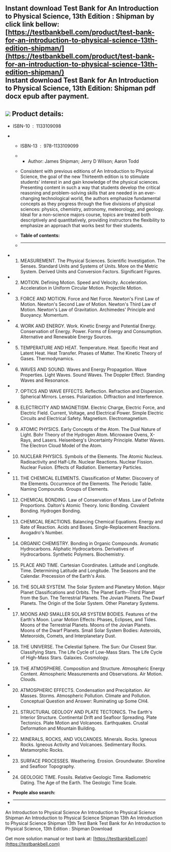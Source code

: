 Instant download **Test Bank for An Introduction to Physical Science, 13th Edition : Shipman** by click link bellow:  
[https://testbankbell.com/product/test-bank-for-an-introduction-to-physical-science-13th-edition-shipman/](https://testbankbell.com/product/test-bank-for-an-introduction-to-physical-science-13th-edition-shipman/)  
**Instant download Test Bank for An Introduction to Physical Science, 13th Edition: Shipman pdf docx epub after payment.**
--------------------------------------------------------------------------------------------------------------------------


![](https://testbankbell.com/wp-content/uploads/2023/05/an-introduction-to-physical-science-shipman-13th-tb.jpg)
**Product details:**
--------------------


* ISBN-10 ‏ : ‎ 1133109098
* * ISBN-13 ‏ : ‎ 978-1133109099
  * * Author: James Shipman; Jerry D Wilson; Aaron Todd
   
  * Consistent with previous editions of An Introduction to Physical Science, the goal of the new Thirteenth edition is to stimulate students' interest in and gain knowledge of the physical sciences. Presenting content in such a way that students develop the critical reasoning and problem-solving skills that are needed in an ever-changing technological world, the authors emphasize fundamental concepts as they progress through the five divisions of physical sciences: physics, chemistry, astronomy, meteorology, and geology. Ideal for a non-science majors course, topics are treated both descriptively and quantitatively, providing instructors the flexibility to emphasize an approach that works best for their students.
  * **Table of contents:**
  * ----------------------
 
* 1. MEASUREMENT. The Physical Sciences. Scientific Investigation. The Senses. Standard Units and Systems of Units. More on the Metric System. Derived Units and Conversion Factors. Significant Figures.
 
* 2. MOTION. Defining Motion. Speed and Velocity. Acceleration. Acceleration in Uniform Circular Motion. Projectile Motion.
 
* 3. FORCE AND MOTION. Force and Net Force. Newton's First Law of Motion. Newton's Second Law of Motion. Newton's Third Law of Motion. Newton's Law of Gravitation. Archimedes' Principle and Buoyancy. Momentum.
 
* 4. WORK AND ENERGY. Work. Kinetic Energy and Potential Energy. Conservation of Energy. Power. Forms of Energy and Consumption. Alternative and Renewable Energy Sources.
 
* 5. TEMPERATURE AND HEAT. Temperature. Heat. Specific Heat and Latent Heat. Heat Transfer. Phases of Matter. The Kinetic Theory of Gases. Thermodynamics.
 
* 6. WAVES AND SOUND. Waves and Energy Propagation. Wave Properties. Light Waves. Sound Waves. The Doppler Effect. Standing Waves and Resonance.
 
* 7. OPTICS AND WAVE EFFECTS. Reflection. Refraction and Dispersion. Spherical Mirrors. Lenses. Polarization. Diffraction and Interference.
 
* 8. ELECTRICITY AND MAGNETISM. Electric Charge, Electric Force, and Electric Field. Current, Voltage, and Electrical Power. Simple Electric Circuits and Electrical Safety. Magnetism. Electromagnetism.
 
* 9. ATOMIC PHYSICS. Early Concepts of the Atom. The Dual Nature of Light. Bohr Theory of the Hydrogen Atom. Microwave Ovens, X-Rays, and Lasers. Heisenberg's Uncertainty Principle. Matter Waves. The Electron Cloud Model of the Atom.
 
* 10. NUCLEAR PHYSICS. Symbols of the Elements. The Atomic Nucleus. Radioactivity and Half-Life. Nuclear Reactions. Nuclear Fission. Nuclear Fusion. Effects of Radiation. Elementary Particles.
 
* 11. THE CHEMICAL ELEMENTS. Classification of Matter. Discovery of the Elements. Occurrence of the Elements. The Periodic Table. Naming Compounds. Groups of Elements.
 
* 12. CHEMICAL BONDING. Law of Conservation of Mass. Law of Definite Proportions. Dalton's Atomic Theory. Ionic Bonding. Covalent Bonding. Hydrogen Bonding.
 
* 13. CHEMICAL REACTIONS. Balancing Chemical Equations. Energy and Rate of Reaction. Acids and Bases. Single-Replacement Reactions. Avogadro's Number.
 
* 14. ORGANIC CHEMISTRY. Bonding in Organic Compounds. Aromatic Hydrocarbons. Aliphatic Hydrocarbons. Derivatives of Hydrocarbons. Synthetic Polymers. Biochemistry.
 
* 15. PLACE AND TIME. Cartesian Coordinates. Latitude and Longitude. Time. Determining Latitude and Longitude. The Seasons and the Calendar. Precession of the Earth's Axis.
 
* 16. THE SOLAR SYSTEM. The Solar System and Planetary Motion. Major Planet Classifications and Orbits. The Planet Earth--Third Planet from the Sun. The Terrestrial Planets. The Jovian Planets. The Dwarf Planets. The Origin of the Solar System. Other Planetary Systems.
 
* 17. MOONS AND SMALLER SOLAR SYSTEM BODIES. Features of the Earth's Moon. Lunar Motion Effects: Phases, Eclipses, and Tides. Moons of the Terrestrial Planets. Moons of the Jovian Planets. Moons of the Dwarf Planets. Small Solar System Bodies: Asteroids, Meteoroids, Comets, and Interplanetary Dust.
 
* 18. THE UNIVERSE. The Celestial Sphere. The Sun: Our Closest Star. Classifying Stars. The Life Cycle of Low-Mass Stars. The Life Cycle of High-Mass Stars. Galaxies. Cosmology.
 
* 19. THE ATMOSPHERE. Composition and Structure. Atmospheric Energy Content. Atmospheric Measurements and Observations. Air Motion. Clouds.
 
* 20. ATMOSPHERIC EFFECTS. Condensation and Precipitation. Air Masses. Storms. Atmospheric Pollution. Climate and Pollution. Conceptual Question and Answer: Ruminating up Some CH4.
 
* 21. STRUCTURAL GEOLOGY AND PLATE TECTONICS. The Earth's Interior Structure. Continental Drift and Seafloor Spreading. Plate Tectonics. Plate Motion and Volcanoes. Earthquakes. Crustal Deformation and Mountain Building.
 
* 22. MINERALS, ROCKS, AND VOLCANOES. Minerals. Rocks. Igneous Rocks. Igneous Activity and Volcanoes. Sedimentary Rocks. Metamorphic Rocks.
 
* 23. SURFACE PROCESSES. Weathering. Erosion. Groundwater. Shoreline and Seafloor Topography.
 
* 24. GEOLOGIC TIME. Fossils. Relative Geologic Time. Radiometric Dating. The Age of the Earth. The Geologic Time Scale.
 
* **People also search:**
* -----------------------

An Introduction to Physical Science
An Introduction to Physical Science Shipman
An Introduction to Physical Science Shipman 13th
An Introduction to Physical Science Shipman 13th Test Bank
Test Bank for An Introduction to Physical Science, 13th Edition : Shipman Download

   Get more solution manual or test bank at: [https://testbankbell.com](https://testbankbell.com)
